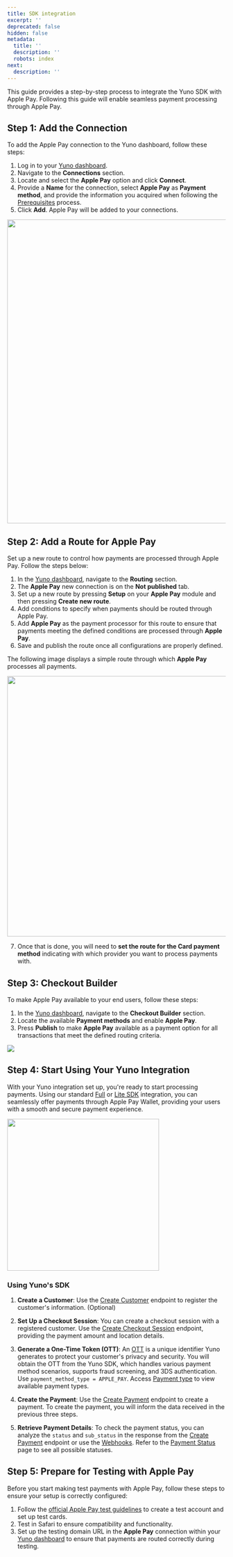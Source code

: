 ```yaml
---
title: SDK integration
excerpt: ''
deprecated: false
hidden: false
metadata:
  title: ''
  description: ''
  robots: index
next:
  description: ''
---
```

This guide provides a step-by-step process to integrate the Yuno SDK with Apple Pay. Following this guide will enable seamless payment processing through Apple Pay.

## Step 1: Add the Connection

To add the Apple Pay connection to the Yuno dashboard, follow these steps:

1. Log in to your [Yuno dashboard](https://dashboard.y.uno/connections).
2. Navigate to the **Connections** section.
3. Locate and select the **Apple Pay** option and click **Connect**.
4. Provide a **Name** for the connection, select **Apple Pay** as **Payment method**, and provide the information you acquired when following the [Prerequisites](doc:prerequisites-apple-pay)  process.
5. Click **Add**. Apple Pay will be added to your connections.

<Image align="center" width="700px" src="https://files.readme.io/6d674dd-Screenshot_2024-07-02_at_2.27.47_PM.png" />

## Step 2: Add a Route for Apple Pay

Set up a new route to control how payments are processed through Apple Pay. Follow the steps below:

1. In the [Yuno dashboard](https://dashboard.y.uno/connections), navigate to the **Routing** section.
2. The **Apple Pay** new connection is on the **Not published** tab.
3. Set up a new route by pressing **Setup** on your **Apple Pay** module and then pressing **Create new route**. 
4. Add conditions to specify when payments should be routed through Apple Pay. 
5. Add **Apple Pay** as the payment processor for this route to ensure that payments meeting the defined conditions are processed through **Apple Pay**.
6. Save and publish the route once all configurations are properly defined.

The following image displays a simple route through which **Apple Pay** processes all payments.

<Image align="center" width="600px" src="https://files.readme.io/d5b9a8c-Screenshot_2024-07-02_at_2.30.09_PM.png" />

7. Once that is done, you will need to **set the route for the Card payment method** indicating with which provider you want to process payments with.

## Step 3: Checkout Builder

To make Apple Pay available to your end users, follow these steps:

1. In the [Yuno dashboard](https://dashboard.y.uno/connections), navigate to the **Checkout Builder** section.
2. Locate the available **Payment methods** and enable **Apple Pay**.
3. Press **Publish** to make **Apple Pay** available as a payment option for all transactions that meet the defined routing criteria.

<Image align="center" src="https://files.readme.io/4eb043c-Screenshot_2024-08-07_at_4.57.16_PM.png" />

## Step 4: Start Using Your Yuno Integration

With your Yuno integration set up, you're ready to start processing payments. Using our standard [Full](doc:full-sdk-workflow) or [Lite SDK](doc:the-ultimate-checkout-lite) integration, you can seamlessly offer payments through Apple Pay Wallet, providing your users with a smooth and secure payment experience.

<Image align="center" width="350px" src="https://files.readme.io/4617077-Screenshot_2024-08-07_at_5.03.42_PM.png" />

### Using Yuno's SDK

1. **Create a Customer**: Use the [Create Customer](ref:create-customer) endpoint to register the customer's information. (Optional)

2. **Set Up a Checkout Session**: You can create a checkout session with a registered customer. Use the [Create Checkout Session](ref:create-checkout-session) endpoint, providing the payment amount and location details.

3. **Generate a One-Time Token (OTT)**: An [OTT](doc:how-yuno-payment-flow-works#step-3-create-a-one-time-token) is a unique identifier Yuno generates to protect your customer's privacy and security. You will obtain the OTT from the Yuno SDK, which handles various payment method scenarios, supports fraud screening, and 3DS authentication. Use `payment_method_type = APPLE_PAY`. Access [Payment type](ref:payment-type-list) to view available payment types. 

4. **Create the Payment**: Use the [Create Payment](ref:create-payment) endpoint to create a payment. To create the payment, you will inform the data received in the previous three steps.

5. **Retrieve Payment Details**: To check the payment status, you can analyze the `status` and `sub_status` in the response from the [Create Payment](ref:create-payment) endpoint or use the [Webhooks](doc:webhooks). Refer to the [Payment Status](ref:payment) page to see all possible statuses.

## Step 5: Prepare for Testing with Apple Pay

Before you start making test payments with Apple Pay, follow these steps to ensure your setup is correctly configured:

1. Follow the [official Apple Pay test guidelines](https://developer.apple.com/apple-pay/sandbox-testing/) to create a test account and set up test cards.
2. Test in Safari to ensure compatibility and functionality.
3. Set up the testing domain URL in the **Apple Pay** connection within your [Yuno dashboard](https://dashboard.y.uno/connections) to ensure that payments are routed correctly during testing.
